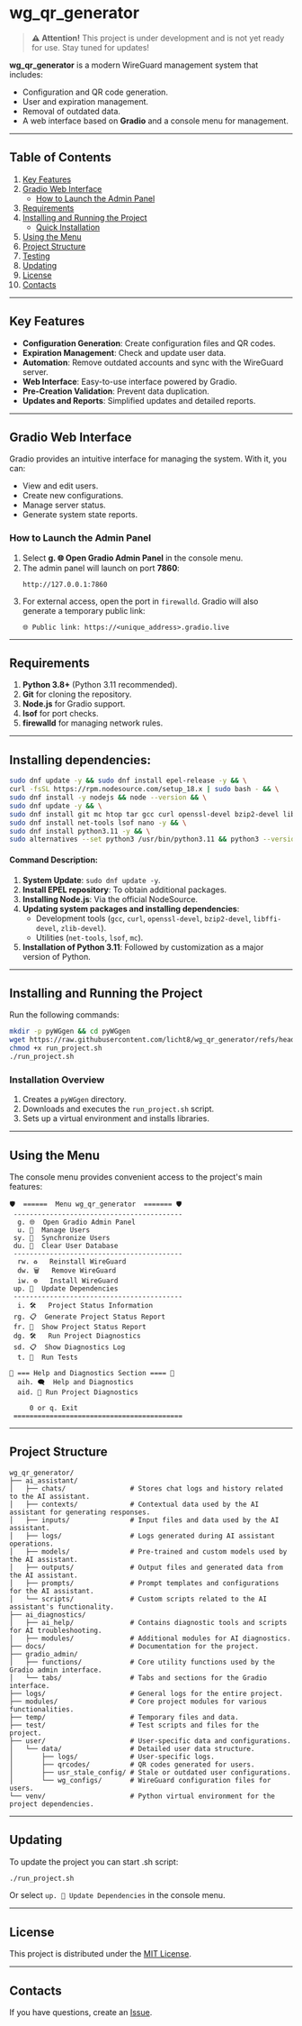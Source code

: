 # wg_qr_generator

> **⚠️ Attention!**
> This project is under development and is not yet ready for use. Stay tuned for updates!

**wg_qr_generator** is a modern WireGuard management system that includes:
- Configuration and QR code generation.
- User and expiration management.
- Removal of outdated data.
- A web interface based on **Gradio** and a console menu for management.

---

## Table of Contents

1. [Key Features](#key-features)
2. [Gradio Web Interface](#gradio-web-interface)
   - [How to Launch the Admin Panel](#how-to-launch-the-admin-panel)
3. [Requirements](#requirements)
4. [Installing and Running the Project](#installing-and-running-the-project)
   - [Quick Installation](#quick-installation)
5. [Using the Menu](#using-the-menu)
6. [Project Structure](#project-structure)
7. [Testing](#testing)
8. [Updating](#updating)
9. [License](#license)
10. [Contacts](#contacts)

---

## Key Features

- **Configuration Generation**: Create configuration files and QR codes.
- **Expiration Management**: Check and update user data.
- **Automation**: Remove outdated accounts and sync with the WireGuard server.
- **Web Interface**: Easy-to-use interface powered by Gradio.
- **Pre-Creation Validation**: Prevent data duplication.
- **Updates and Reports**: Simplified updates and detailed reports.

---

## Gradio Web Interface

Gradio provides an intuitive interface for managing the system. With it, you can:
- View and edit users.
- Create new configurations.
- Manage server status.
- Generate system state reports.

### How to Launch the Admin Panel

1. Select **g. 🌐 Open Gradio Admin Panel** in the console menu.
2. The admin panel will launch on port **7860**:
   ```plaintext
   http://127.0.0.1:7860
   ```
3. For external access, open the port in `firewalld`. Gradio will also generate a temporary public link:
   ```plaintext
   🌐 Public link: https://<unique_address>.gradio.live
   ```

---

## Requirements

1. **Python 3.8+** (Python 3.11 recommended).
2. **Git** for cloning the repository.
3. **Node.js** for Gradio support.
4. **lsof** for port checks.
5. **firewalld** for managing network rules.

---

## Installing dependencies:

```bash
sudo dnf update -y && sudo dnf install epel-release -y && \
curl -fsSL https://rpm.nodesource.com/setup_18.x | sudo bash - && \
sudo dnf install -y nodejs && node --version && \
sudo dnf update -y && \
sudo dnf install git mc htop tar gcc curl openssl-devel bzip2-devel libffi-devel zlib-devel -y && \
sudo dnf install net-tools lsof nano -y && \
sudo dnf install python3.11 -y && \
sudo alternatives --set python3 /usr/bin/python3.11 && python3 --version
```

#### Command Description:
1. **System Update**: `sudo dnf update -y`.
2. **Install EPEL repository**: To obtain additional packages.
3. **Installing Node.js**: Via the official NodeSource.
4. **Updating system packages and installing dependencies**:
   - Development tools (`gcc`, `curl`, `openssl-devel`, `bzip2-devel`, `libffi-devel`, `zlib-devel`).
   - Utilities (`net-tools`, `lsof`, `mc`).
5. **Installation of Python 3.11**: Followed by customization as a major version of Python.

---

## Installing and Running the Project

Run the following commands:
```bash
mkdir -p pyWGgen && cd pyWGgen
wget https://raw.githubusercontent.com/licht8/wg_qr_generator/refs/heads/main/run_project.sh
chmod +x run_project.sh
./run_project.sh
```

### Installation Overview
1. Creates a `pyWGgen` directory.
2. Downloads and executes the `run_project.sh` script.
3. Sets up a virtual environment and installs libraries.

---

## Using the Menu

The console menu provides convenient access to the project's main features:

```plaintext
🛡️  ======  Menu wg_qr_generator  ======= 🛡️
 ------------------------------------------
  g. 🌐  Open Gradio Admin Panel
  u. 👤  Manage Users
 sy. 📡  Synchronize Users
 du. 🧹  Clear User Database
 ------------------------------------------
  rw. ♻️   Reinstall WireGuard
  dw. 🗑️   Remove WireGuard
  iw. ⚙️   Install WireGuard
 up. 🔄  Update Dependencies
 ------------------------------------------
  i. 🛠️   Project Status Information
 rg. 📋  Generate Project Status Report
 fr. 📄  Show Project Status Report
 dg. 🛠️   Run Project Diagnostics
 sd. 📋  Show Diagnostics Log
  t. 🧪  Run Tests

🧩 === Help and Diagnostics Section ==== 🧩
  aih. 🗨️  Help and Diagnostics
  aid. 🤖 Run Project Diagnostics

	 0 or q. Exit
 ==========================================
```

---

## Project Structure

```plaintext
wg_qr_generator/
├── ai_assistant/
│   ├── chats/                # Stores chat logs and history related to the AI assistant.
│   ├── contexts/             # Contextual data used by the AI assistant for generating responses.
│   ├── inputs/               # Input files and data used by the AI assistant.
│   ├── logs/                 # Logs generated during AI assistant operations.
│   ├── models/               # Pre-trained and custom models used by the AI assistant.
│   ├── outputs/              # Output files and generated data from the AI assistant.
│   ├── prompts/              # Prompt templates and configurations for the AI assistant.
│   └── scripts/              # Custom scripts related to the AI assistant's functionality.
├── ai_diagnostics/
│   ├── ai_help/              # Contains diagnostic tools and scripts for AI troubleshooting.
│   ├── modules/              # Additional modules for AI diagnostics.
├── docs/                     # Documentation for the project.
├── gradio_admin/
│   ├── functions/            # Core utility functions used by the Gradio admin interface.
│   └── tabs/                 # Tabs and sections for the Gradio interface.
├── logs/                     # General logs for the entire project.
├── modules/                  # Core project modules for various functionalities.
├── temp/                     # Temporary files and data.
├── test/                     # Test scripts and files for the project.
├── user/                     # User-specific data and configurations.
│   └── data/                 # Detailed user data structure.
│       ├── logs/             # User-specific logs.
│       ├── qrcodes/          # QR codes generated for users.
│       ├── usr_stale_config/ # Stale or outdated user configurations.
│       └── wg_configs/       # WireGuard configuration files for users.
└── venv/                     # Python virtual environment for the project dependencies.
```

---

## Updating

To update the project you can start .sh script:
```bash
./run_project.sh
```

Or select `up. 🔄 Update Dependencies` in the console menu.

---

## License

This project is distributed under the [MIT License](LICENSE).

---

## Contacts

If you have questions, create an [Issue](https://github.com/licht8/wg_qr_generator/issues).

